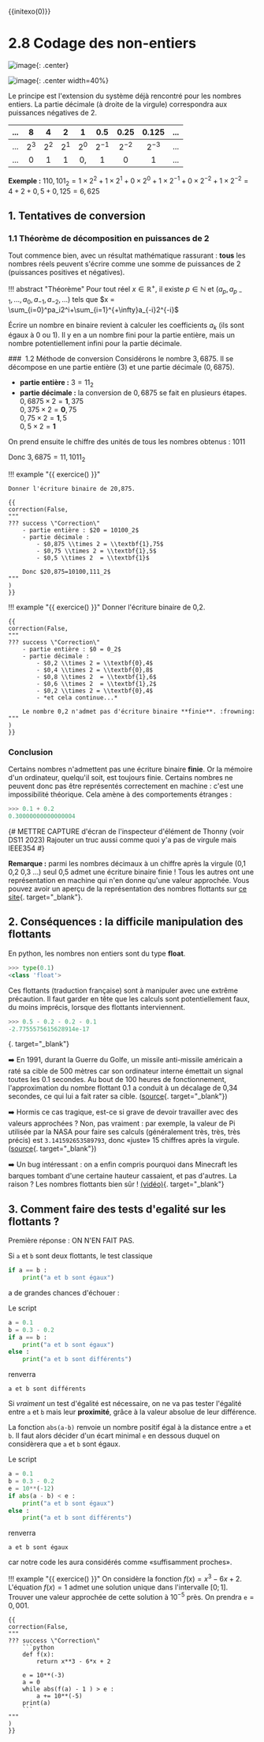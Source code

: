 {{initexo(0)}}

# 2.8 Codage des non-entiers

![image](data/BO.png){: .center}

![image](data/meme.jpg){: .center width=40%}


Le principe est l'extension du système déjà rencontré pour les nombres entiers. La partie décimale (à droite de la virgule) correspondra aux puissances négatives de 2.  

|...|8|4|2|1|0.5|0.25|0.125|...|
|:---:|:---:|:---:|:---:|:---:|:---:|:---:|:---:|:---:|
|...|$2^3$|$2^2$|$2^1$|$2^0$|$2^{-1}$|$2^{-2}$|$2^{-3}$|...|
|...|0|1|1|0,|1|0|1|...|

**Exemple :** $110,101_2=1 \times 2^2 + 1 \times2^1 +0 \times 2^0 + 1 \times 2^{-1} +0 \times 2^{-2}+1 \times 2^{-2} =4+2+0,5+0,125=6,625$ 

## 1. Tentatives de conversion 

### 1.1 Théorème de décomposition en puissances de 2
Tout commence bien, avec un résultat mathématique rassurant : **tous** les nombres réels peuvent s'écrire comme une somme de puissances de 2 (puissances positives et négatives). 

!!! abstract "Théorème"
    Pour tout réel $x \in \mathbb{R}^+$, il existe $p \in \mathbb{N}$ et $(a_p,a_{p-1},...,a_0,a_{-1},a_{-2},...)$ tels que $x = \sum_{i=0}^pa_i2^i+\sum_{i=1}^{+\infty}a_{-i}2^{-i}$



Écrire un nombre en binaire revient à calculer les coefficients $a_k$ (ils sont égaux à 0 ou 1). Il y en a un nombre fini pour la partie entière, mais un nombre potentiellement infini pour la partie décimale. 

###  1.2 Méthode de conversion
Considérons le nombre $3,6875$. Il se décompose en une partie entière (3) et une partie décimale ($0,6875$).

- **partie entière :** $3=11_2$ 
- **partie décimale :** la conversion de $0,6875$ se fait en plusieurs étapes.  
$0,6875 \times 2 = \textbf{1},375$  
$0,375 \times 2   = \textbf{0},75$   
$0,75 \times 2 = \textbf{1},5$  
$0,5 \times 2 = \textbf{1}$ 

On prend ensuite le chiffre des unités de tous les nombres obtenus : 1011

Donc $3,6875=11,1011_2$

!!! example "{{ exercice() }}"
    
    Donner l'écriture binaire de 20,875.

    {{
    correction(False,
    """
    ??? success \"Correction\" 
        - partie entière : $20 = 10100_2$
        - partie décimale :
            - $0,875 \\times 2 = \\textbf{1},75$  
            - $0,75 \\times 2 = \\textbf{1},5$
            - $0,5 \\times 2  = \\textbf{1}$
 
        Donc $20,875=10100,111_2$        
    """
    )
    }}





!!! example "{{ exercice() }}"
    Donner l'écriture binaire de 0,2.

    {{
    correction(False,
    """
    ??? success \"Correction\" 
        - partie entière : $0 = 0_2$
        - partie décimale :
            - $0,2 \\times 2 = \\textbf{0},4$  
            - $0,4 \\times 2 = \\textbf{0},8$
            - $0,8 \\times 2  = \\textbf{1},6$
            - $0,6 \\times 2  = \\textbf{1},2$
            - $0,2 \\times 2 = \\textbf{0},4$ 
            - *et cela continue...*
 
        Le nombre 0,2 n'admet pas d'écriture binaire **finie**. :frowning:         
    """
    )
    }}


### Conclusion 

Certains nombres n'admettent pas une écriture binaire **finie**. Or la mémoire d'un ordinateur, quelqu'il soit, est toujours finie. Certains nombres ne peuvent donc pas être représentés correctement en machine : c'est une impossibilité théorique. Cela amène à des comportements étranges : 


```python
>>> 0.1 + 0.2
0.30000000000000004
```

{#
METTRE CAPTURE d'écran de l'inspecteur d'élément de Thonny (voir DS11 2023)
Rajouter un truc aussi comme quoi y'a pas de virgule mais IEEE354
#}

**Remarque :** parmi les nombres décimaux à un chiffre après la virgule (0,1  0,2  0,3 ...) seul 0,5 admet une écriture binaire finie ! Tous les autres ont une représentation en machine qui n'en donne qu'une valeur approchée.
Vous pouvez avoir un aperçu de la représentation des nombres flottants sur [ce site](https://baseconvert.com/ieee-754-floating-point){. target="_blank"}.

## 2. Conséquences : la difficile manipulation des flottants 

En python, les nombres non entiers sont du type **float**. 


```python
>>> type(0.1)
<class 'float'>
```

Ces flottants (traduction française) sont à manipuler avec une extrême précaution. Il faut garder en tête que les calculs sont potentiellement faux, du moins imprécis, lorsque des flottants interviennent.


```python
>>> 0.5 - 0.2 - 0.2 - 0.1
-2.7755575615628914e-17
```
[](){. target="_blank"}

:arrow_right: En 1991, durant la Guerre du Golfe, un missile anti-missile américain a raté sa cible de 500 mètres car son ordinateur interne émettait un signal toutes les 0.1 secondes. Au bout de 100 heures de fonctionnement, l'approximation du nombre flottant 0.1 a conduit à un décalage de 0,34 secondes, ce qui lui a fait rater sa cible. ([source](http://www-users.math.umn.edu/~arnold//disasters/patriot.html){. target="_blank"})


:arrow_right: Hormis ce cas tragique, est-ce si grave de devoir travailler avec des valeurs approchées ? Non, pas vraiment : par exemple, la valeur de Pi utilisée par la NASA pour faire ses calculs (généralement très, très, très précis) est ```3.141592653589793```, donc «juste» 15 chiffres après la virgule. ([source](https://www.jpl.nasa.gov/edu/news/2016/3/16/how-many-decimals-of-pi-do-we-really-need/){. target="_blank"})

:arrow_right: Un bug intéressant : on a enfin compris pourquoi dans Minecraft les barques tombant d'une certaine hauteur cassaient, et pas d'autres. La raison ? Les nombres flottants bien sûr ! [(vidéo)](https://www.youtube.com/watch?v=ei58gGM9Z8k){. target="_blank"}

## 3. Comment faire des tests d'egalité sur les flottants ? 

Première réponse : ON N'EN FAIT PAS.

Si `a` et `b` sont deux flottants, le test classique

```python
if a == b :
    print("a et b sont égaux")
```

a de grandes chances d'échouer :

Le script 

```python linenums='1'
a = 0.1
b = 0.3 - 0.2
if a == b :
    print("a et b sont égaux")
else :
    print("a et b sont différents")
```

renverra

```
a et b sont différents
``` 


Si *vraiment* un test d'égalité est nécessaire, on ne va pas tester l'égalité entre ```a``` et ```b``` mais leur **proximité**, grâce à la valeur absolue de leur différence.

La fonction `abs(a-b)` renvoie un nombre positif égal à la distance entre `a` et `b`. Il faut alors décider d'un écart minimal `e` en dessous duquel on considèrera que `a` et `b` sont égaux.

Le script 

```python
a = 0.1
b = 0.3 - 0.2
e = 10**(-12)
if abs(a - b) < e :
    print("a et b sont égaux")
else :
    print("a et b sont différents")
```

renverra
```
a et b sont égaux
``` 
car notre code les aura considérés comme «suffisamment proches».

!!! example "{{ exercice() }}"
    On considère la fonction $f(x)=x^3-6x+2$.   
    L'équation $f(x)=1$ admet une solution unique dans l'intervalle $[0;1]$.  
    Trouver une valeur approchée de cette solution à $10^{-5}$ près. On prendra `e`$=0,001$.


    {{
    correction(False,
    """
    ??? success \"Correction\" 
        ```python
        def f(x):
            return x**3 - 6*x + 2

        e = 10**(-3)
        a = 0
        while abs(f(a) - 1 ) > e :
            a += 10**(-5)
        print(a)
        ```        
    """
    )
    }}


